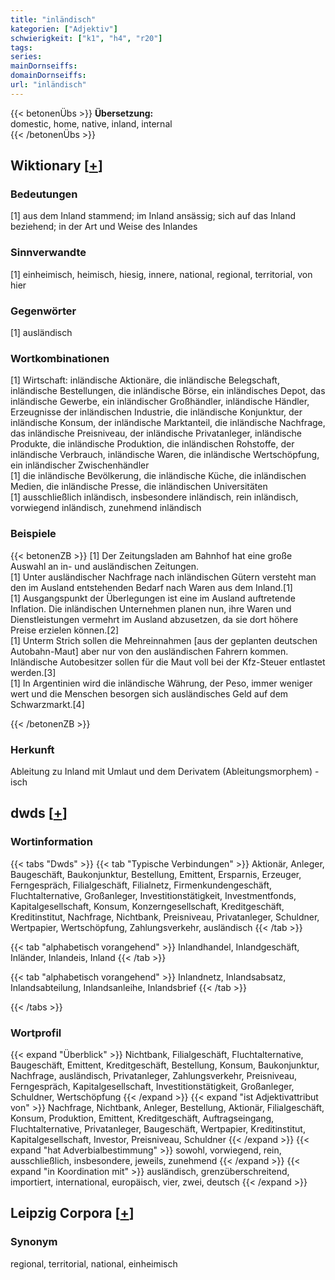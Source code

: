 ```yaml
---
title: "inländisch"
kategorien: ["Adjektiv"]
schwierigkeit: ["k1", "h4", "r20"]
tags:
series:
mainDornseiffs:
domainDornseiffs:
url: "inländisch"
---
```


{{< betonenÜbs >}}
**Übersetzung:**  
domestic, home, native, inland, internal  
{{< /betonenÜbs >}}

## Wiktionary [[+](https://de.wiktionary.org/wiki/inländisch)]

### Bedeutungen
[1] aus dem Inland stammend; im Inland ansässig; sich auf das Inland beziehend; in der Art und Weise des Inlandes  

### Sinnverwandte
[1] einheimisch, heimisch, hiesig, innere, national, regional, territorial, von hier  

### Gegenwörter
[1] ausländisch  

### Wortkombinationen
[1] Wirtschaft: inländische Aktionäre, die inländische Belegschaft, inländische Bestellungen, die inländische Börse, ein inländisches Depot, das inländische Gewerbe, ein inländischer Großhändler, inländische Händler, Erzeugnisse der inländischen Industrie, die inländische Konjunktur, der inländische Konsum, der inländische Marktanteil, die inländische Nachfrage, das inländische Preisniveau, der inländische Privatanleger, inländische Produkte, die inländische Produktion, die inländischen Rohstoffe, der inländische Verbrauch, inländische Waren, die inländische Wertschöpfung, ein inländischer Zwischenhändler  
[1] die inländische Bevölkerung, die inländische Küche, die inländischen Medien, die inländische Presse, die inländischen Universitäten  
[1] ausschließlich inländisch, insbesondere inländisch, rein inländisch, vorwiegend inländisch, zunehmend inländisch  

### Beispiele
{{< betonenZB >}}
[1] Der Zeitungsladen am Bahnhof hat eine große Auswahl an in- und ausländischen Zeitungen.  
[1] Unter ausländischer Nachfrage nach inländischen Gütern versteht man den im Ausland entstehenden Bedarf nach Waren aus dem Inland.[1]  
[1] Ausgangspunkt der Überlegungen ist eine im Ausland auftretende Inflation. Die inländischen Unternehmen planen nun, ihre Waren und Dienstleistungen vermehrt im Ausland abzusetzen, da sie dort höhere Preise erzielen können.[2]  
[1] Unterm Strich sollen die Mehreinnahmen [aus der geplanten deutschen Autobahn-Maut] aber nur von den ausländischen Fahrern kommen. Inländische Autobesitzer sollen für die Maut voll bei der Kfz-Steuer entlastet werden.[3]  
[1] In Argentinien wird die inländische Währung, der Peso, immer weniger wert und die Menschen besorgen sich ausländisches Geld auf dem Schwarzmarkt.[4]  

{{< /betonenZB >}}
### Herkunft
Ableitung zu Inland mit Umlaut und dem Derivatem (Ableitungsmorphem) -isch  



## dwds [[+](https://www.dwds.de/wb/inländisch)]

### Wortinformation
{{< tabs "Dwds" >}}
{{< tab "Typische Verbindungen" >}}
Aktionär, Anleger, Baugeschäft, Baukonjunktur, Bestellung, Emittent, Ersparnis, Erzeuger, Ferngespräch, Filialgeschäft, Filialnetz, Firmenkundengeschäft, Fluchtalternative, Großanleger, Investitionstätigkeit, Investmentfonds, Kapitalgesellschaft, Konsum, Konzerngesellschaft, Kreditgeschäft, Kreditinstitut, Nachfrage, Nichtbank, Preisniveau, Privatanleger, Schuldner, Wertpapier, Wertschöpfung, Zahlungsverkehr, ausländisch
{{< /tab >}}

{{< tab "alphabetisch vorangehend" >}}
Inlandhandel, Inlandgeschäft, Inländer, Inlandeis, Inland
{{< /tab >}}

{{< tab "alphabetisch vorangehend" >}}
Inlandnetz, Inlandsabsatz, Inlandsabteilung, Inlandsanleihe, Inlandsbrief
{{< /tab >}}

{{< /tabs >}}

### Wortprofil
{{< expand "Überblick" >}} Nichtbank, Filialgeschäft, Fluchtalternative, Baugeschäft, Emittent, Kreditgeschäft, Bestellung, Konsum, Baukonjunktur, Nachfrage, ausländisch, Privatanleger, Zahlungsverkehr, Preisniveau, Ferngespräch, Kapitalgesellschaft, Investitionstätigkeit, Großanleger, Schuldner, Wertschöpfung {{< /expand >}}
{{< expand "ist Adjektivattribut von" >}} Nachfrage, Nichtbank, Anleger, Bestellung, Aktionär, Filialgeschäft, Konsum, Produktion, Emittent, Kreditgeschäft, Auftragseingang, Fluchtalternative, Privatanleger, Baugeschäft, Wertpapier, Kreditinstitut, Kapitalgesellschaft, Investor, Preisniveau, Schuldner {{< /expand >}}
{{< expand "hat Adverbialbestimmung" >}} sowohl, vorwiegend, rein, ausschließlich, insbesondere, jeweils, zunehmend {{< /expand >}}
{{< expand "in Koordination mit" >}} ausländisch, grenzüberschreitend, importiert, international, europäisch, vier, zwei, deutsch {{< /expand >}}

## Leipzig Corpora [[+](https://corpora.uni-leipzig.de/en/res?word=inländisch&corpusId=deu_newscrawl-public_2018)]


### Synonym
regional, territorial, national, einheimisch

